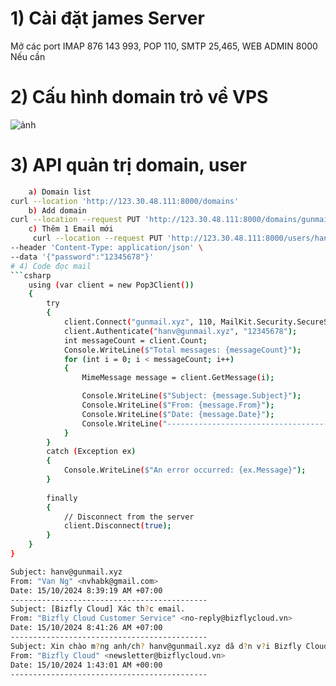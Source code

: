 # 1) Cài đặt  james Server  
   Mở các port IMAP 876 143 993, POP 110, SMTP  25,465, WEB ADMIN 8000 Nếu cần
# 2) Cấu hình domain trỏ về VPS  
![ảnh](https://github.com/user-attachments/assets/b06dc416-583e-4f71-a65f-985c66b5fd6d)

# 3) API quản trị domain, user 
```bash
    a) Domain list
curl --location 'http://123.30.48.111:8000/domains' 
    b) Add domain  
curl --location --request PUT 'http://123.30.48.111:8000/domains/gunmail.xyz' 
    c) Thêm 1 Email mới 
     curl --location --request PUT 'http://123.30.48.111:8000/users/hanv@gunmail.xyz' \
--header 'Content-Type: application/json' \
--data '{"password":"12345678"}' 
# 4) Code đọc mail 
```csharp
    using (var client = new Pop3Client())
    {
        try
        {  
            client.Connect("gunmail.xyz", 110, MailKit.Security.SecureSocketOptions.None);
            client.Authenticate("hanv@gunmail.xyz", "12345678");
            int messageCount = client.Count;
            Console.WriteLine($"Total messages: {messageCount}");
            for (int i = 0; i < messageCount; i++)
            {
                MimeMessage message = client.GetMessage(i);

                Console.WriteLine($"Subject: {message.Subject}");
                Console.WriteLine($"From: {message.From}");
                Console.WriteLine($"Date: {message.Date}");
                Console.WriteLine("--------------------------------------------");
            }
        }
        catch (Exception ex)
        {
            Console.WriteLine($"An error occurred: {ex.Message}");
        }
        
        finally
        {
            // Disconnect from the server
            client.Disconnect(true);
        }
    }
}

Subject: hanv@gunmail.xyz
From: "Van Ng" <nvhabk@gmail.com>
Date: 15/10/2024 8:39:19 AM +07:00
--------------------------------------------
Subject: [Bizfly Cloud] Xác th?c email.
From: "Bizfly Cloud Customer Service" <no-reply@bizflycloud.vn>
Date: 15/10/2024 8:41:26 AM +07:00
--------------------------------------------
Subject: Xin chào m?ng anh/ch? hanv@gunmail.xyz dã d?n v?i Bizfly Cloud
From: "Bizfly Cloud" <newsletter@bizflycloud.vn>
Date: 15/10/2024 1:43:01 AM +00:00
--------------------------------------------

